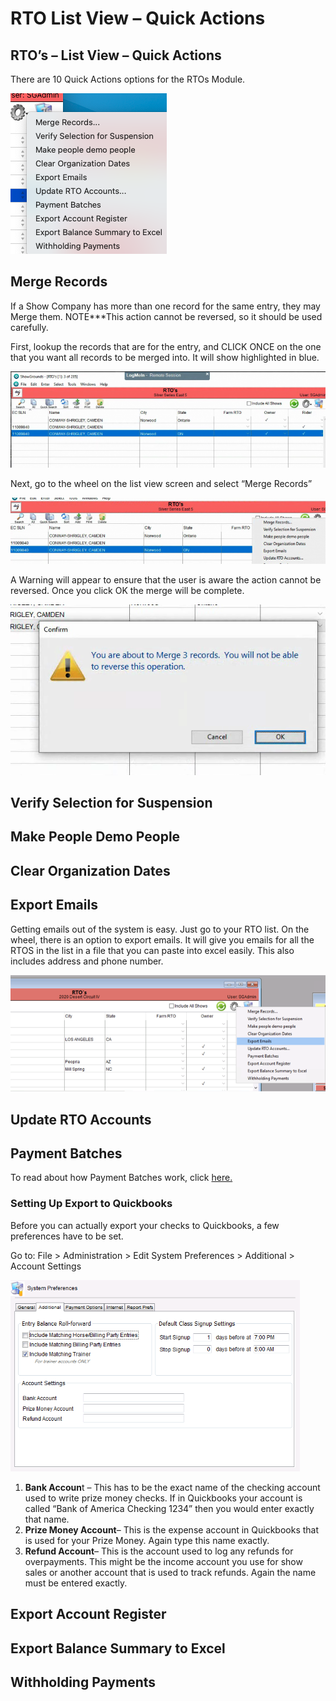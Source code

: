 # RTO List View – Quick Actions

## RTO’s – List View – Quick Actions

There are 10 Quick Actions options for the RTOs Module.

![](<../../.gitbook/assets/RTO’s – List View – Quick Actions.png>)

## Merge Records

If a Show Company has more than one record for the same entry, they may Merge them. NOTE\*\*\*This action cannot be reversed, so it should be used carefully.

First, lookup the records that are for the entry, and CLICK ONCE on the one that you want all records to be merged into. It will show highlighted in blue.

![](<../../.gitbook/assets/Merge Records1.png>)

Next, go to the wheel on the list view screen and select “Merge Records”

![](<../../.gitbook/assets/Merge Records2.png>)

A Warning will appear to ensure that the user is aware the action cannot be reversed. Once you click OK the merge will be complete.

![](<../../.gitbook/assets/Merge Records.png>)

## Verify Selection for Suspension

## Make People Demo People

## Clear Organization Dates

## Export Emails

Getting emails out of the system is easy. Just go to your RTO list. On the wheel, there is an option to export emails. It will give you emails for all the RTOS in the list in a file that you can paste into excel easily. This also includes address and phone number.

![](<../../.gitbook/assets/Export Emails.png>)

## Update RTO Accounts

## Payment Batches

To read about how Payment Batches work, click [here.](http://docs.showgroundsonline.com/doc/showgrounds-manual/misc/#8895)

### Setting Up Export to Quickbooks

Before you can actually export your checks to Quickbooks, a few preferences have to be set.

Go to: File > Administration > Edit System Preferences > Additional > Account Settings

![](<../../.gitbook/assets/Setting Up Export to Quickbooks.png>)

1. **Bank Accoun**t – This has to be the exact name of the checking account used to write prize money checks.  If in Quickbooks your account is called “Bank of America Checking 1234” then you would enter exactly that name.
2. **Prize Money Account**– This is the expense account in Quickbooks that is used for your Prize Money.  Again type this name exactly.
3. **Refund Account**– This is the account used to log any refunds for overpayments.  This might be the income account you use for show sales or another account that is used to track refunds.  Again the name must be entered exactly.

## Export Account Register

## Export Balance Summary to Excel

## Withholding Payments
